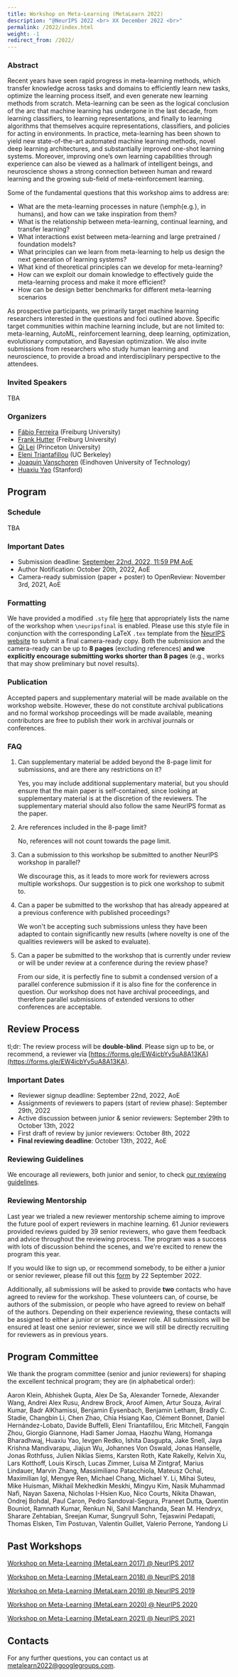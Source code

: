 ```yaml
---
title: Workshop on Meta-Learning (MetaLearn 2022)
description: "@NeurIPS 2022 <br> XX December 2022 <br>"
permalink: /2022/index.html
weight: -1
redirect_from: /2022/
---
```


### Abstract

Recent years have seen rapid progress in meta-learning methods, which transfer knowledge across tasks and domains to efficiently learn new tasks, optimize the learning process itself, and even generate new learning methods from scratch. Meta-learning can be seen as the logical conclusion of the arc that machine learning has undergone in the last decade, from learning classifiers, to learning representations, and finally to learning algorithms that themselves acquire representations, classifiers, and policies for acting in environments. In practice, meta-learning has been shown to yield new state-of-the-art automated machine learning methods, novel deep learning architectures, and substantially improved one-shot learning systems. Moreover, improving one’s own learning capabilities through experience can also be viewed as a hallmark of intelligent beings, and neuroscience shows a strong connection between human and reward learning and the growing sub-field of meta-reinforcement learning. 

Some of the fundamental questions that this workshop aims to address are:

- What are the meta-learning processes in nature (\emph{e.g.}, in humans), and how can we take inspiration from them?
- What is the relationship between meta-learning, continual learning, and transfer learning?
- What interactions exist between meta-learning and large pretrained / foundation models? 
- What principles can we learn from meta-learning to help us design the next generation of learning systems?
- What kind of theoretical principles can we develop for meta-learning? 
- How can we exploit our domain knowledge to effectively guide the meta-learning process and make it more efficient?
- How can be design better benchmarks for different meta-learning scenarios

As prospective participants, we primarily target machine learning researchers interested in the questions and foci outlined above. Specific target communities within machine learning include, but are not limited to: meta-learning, AutoML, reinforcement learning, deep learning, optimization, evolutionary computation, and Bayesian optimization. We also invite submissions from researchers who study human learning and neuroscience, to provide a broad and interdisciplinary perspective to the attendees.

### Invited Speakers

<!-- Submit challenge questions for the speakers [here](https://forms.gle/DGEev5erxAmoi6eEA).  -->

TBA

<!--
## Spotlights
### Morning Session
- [**Title**.](slides/metalearn2020-paper.pdf)
 *Authors*

### Afternoon Session
- [**Title**.](slides/metalearn2020-paper.pdf)
 *Authors*
-->

### Organizers

- [Fábio Ferreira](https://ml.informatik.uni-freiburg.de/people/ferreira/index.html) (Freiburg University)
- [Frank Hutter](http://aad.informatik.uni-freiburg.de/people/hutter/) (Freiburg University)
- [Qi Lei](https://cecilialeiqi.github.io/) (Princeton University)
- [Eleni Triantafillou](https://www.cs.toronto.edu/~eleni/) (UC Berkeley)
- [Joaquin Vanschoren](http://www.win.tue.nl/~jvanscho/) (Eindhoven University of Technology)
- [Huaxiu Yao](https://huaxiuyao.mystrikingly.com/) (Stanford)

## Program

### Schedule

TBA

### Important Dates

- Submission deadline: [September 22nd, 2022, 11:59 PM AoE](https://www.timeanddate.com/worldclock/fixedtime.html?msg=MetaLearn%40NeurIPS+2021+Submission+Deadline&iso=20210929T235959&p1=3926)
- Author Notification: October 20th, 2022, AoE
- Camera-ready submission (paper + poster) to OpenReview: November 3rd, 2021, AoE

### Formatting

We have provided a modified `.sty` file [here](neurips_2022.sty) that appropriately lists the name of the workshop when `\neuripsfinal` is enabled. Please use this style file in conjunction with the corresponding LaTeX `.tex` template from the [NeurIPS website](https://neurips.cc/Conferences/2022/PaperInformation/StyleFiles) to submit a final camera-ready copy. Both the submission and the camera-ready can be up to **8 pages** (excluding references) **and we explicitly encourage submitting works shorter than 8 pages** (e.g., works that may show preliminary but novel results).

### Publication

Accepted papers and supplementary material will be made available on the workshop website. However, these do not constitute archival publications and no formal workshop proceedings will be made available, meaning contributors are free to publish their work in archival journals or conferences.

### FAQ

1. Can supplementary material be added beyond the 8-page limit for submissions, and are there any restrictions on it?

   Yes, you may include additional supplementary material, but you should ensure that the main paper is self-contained, since looking at supplementary material is at the discretion of the reviewers. The supplementary material should also follow the same NeurIPS format as the paper.
   
1. Are references included in the 8-page limit?
   
   No, references will not count towards the page limit.

1. Can a submission to this workshop be submitted to another NeurIPS workshop in parallel?

   We discourage this, as it leads to more work for reviewers across multiple workshops. Our suggestion is to pick one workshop to submit to.

1. Can a paper be submitted to the workshop that has already appeared at a previous conference with published proceedings?

   We won't be accepting such submissions unless they have been adapted to contain significantly new results (where novelty is one of the qualities reviewers will be asked to evaluate).

1. Can a paper be submitted to the workshop that is currently under review or will be under review at a conference during the review phase?

   From our side, it is perfectly fine to submit a condensed version of a parallel conference submission if it is also fine for the conference in question. Our workshop does not have archival proceedings, and therefore parallel submissions of extended versions to other conferences are acceptable.
  
## Review Process

tl;dr: The review process will be **double-blind**. Please sign up to be, or recommend, a reviewer via [https://forms.gle/EW4icbYv5uA8A13KA](https://forms.gle/EW4icbYv5uA8A13KA).

### Important Dates

- Reviewer signup deadline: September 22nd, 2022, AoE
- Assignments of reviewers to papers (start of review phase): September 29th, 2022
- Active discussion between junior & senior reviewers: September 29th to October 13th, 2022
- First draft of review by junior reviewers: October 8th, 2022
- **Final reviewing deadline**: October 13th, 2022, AoE

### Reviewing Guidelines
We encourage all reviewers, both junior and senior, to check [our reviewing guidelines](https://docs.google.com/document/d/1vRdY8e2ttALw_kzxviejrhkVkiJlJ7YiS3yGm9jykB0/edit). 

### Reviewing Mentorship

Last year we trialed a new reviewer mentorship scheme aiming to improve the future pool of expert reviewers in machine learning. 61 Junior reviewers provided reviews guided by 39 senior reviewers, who gave them feedback and advice throughout the reviewing process. The program was a success with lots of discussion behind the scenes, and we're excited to renew the program this year.

If you would like to sign up, or recommend somebody, to be either a junior or senior reviewer, please fill out this [form](https://docs.google.com/forms/d/e/1FAIpQLSfAWp5swQk0fFP_QN9Agv5WlMWqmoVrP53ygmxLMKpuajjBVQ/viewform?usp=sf_link) by 22 September 2022.

Additionally, all submissions will be asked to provide **two** contacts who have agreed to review for the workshop. These volunteers can, of course, be authors of the submission, or people who have agreed to review on behalf of the authors. Depending on their experience reviewing, these contacts will be assigned to either a junior or senior reviewer role. All submissions will be ensured at least one senior reviewer, since we will still be directly recruiting for reviewers as in previous years.



<!--
## Accepted Papers ##

- [**Title**.](papers/paper.pdf)
 *Authors*
-->


## Program Committee

We thank the program committee (senior and junior reviewers) for shaping the excellent technical program; they are (in alphabetical order):

Aaron Klein,
Abhishek Gupta,
Alex De Sa,
Alexander Tornede,
Alexander Wang,
Andrei Alex Rusu,
Andrew Brock,
Aroof Aimen,
Artur Souza,
Aviral Kumar,
Badr AlKhamissi,
Benjamin Eysenbach,
Benjamin Letham,
Bradly C. Stadie,
Changbin Li,
Chen Zhao,
Chia Hsiang Kao,
Clément Bonnet,
Daniel Hernández-Lobato,
Davide Buffelli,
Eleni Triantafillou,
Eric Mitchell,
Fangqin Zhou,
Giorgio Giannone,
Hadi Samer Jomaa,
Haozhu Wang,
Homanga Bharadhwaj,
Huaxiu Yao,
Ievgen Redko,
Ishita Dasgupta,
Jake Snell,
Jaya Krishna Mandivarapu,
Jiajun Wu,
Johannes Von Oswald,
Jonas Hanselle,
Jonas Rothfuss,
Julien Niklas Siems,
Karsten Roth,
Kate Rakelly,
Kelvin Xu,
Lars Kotthoff,
Louis Kirsch,
Lucas Zimmer,
Luisa M Zintgraf,
Marius Lindauer,
Marvin Zhang,
Massimiliano Patacchiola,
Mateusz Ochal,
Maximilian Igl,
Mengye Ren,
Michael Chang,
Michael Y. Li,
Mihai Suteu,
Mike Huisman,
Mikhail Mekhedkin Meskhi,
Mingyu Kim,
Nasik Muhammad Nafi,
Nayan Saxena,
Nicholas I-Hsien Kuo,
Nico Courts,
Nikita Dhawan,
Ondrej Bohdal,
Paul Caron,
Pedro Sandoval-Segura,
Praneet Dutta,
Quentin Bouniot,
Ramnath Kumar,
Renkun Ni,
Sahil Manchanda,
Sean M. Hendryx,
Sharare Zehtabian,
Sreejan Kumar,
Sungryull Sohn,
Tejaswini Pedapati,
Thomas Elsken,
Tim Postuvan,
Valentin Guillet,
Valerio Perrone,
Yandong Li


## Past Workshops

[Workshop on Meta-Learning (MetaLearn 2017) @ NeurIPS 2017](https://meta-learn.github.io/2017/)

[Workshop on Meta-Learning (MetaLearn 2018) @ NeurIPS 2018](https://meta-learn.github.io/2018/)

[Workshop on Meta-Learning (MetaLearn 2019) @ NeurIPS 2019](https://meta-learn.github.io/2019/)

[Workshop on Meta-Learning (MetaLearn 2020) @ NeurIPS 2020](https://meta-learn.github.io/2020/)

[Workshop on Meta-Learning (MetaLearn 2021) @ NeurIPS 2021](https://meta-learn.github.io/2021/)

<!--
## Sponsors

We are grateful for the support of our sponsors, which enabled us to offer XX to several participants.
-->

## Contacts

For any further questions, you can contact us at <metalearn2022@googlegroups.com>.
